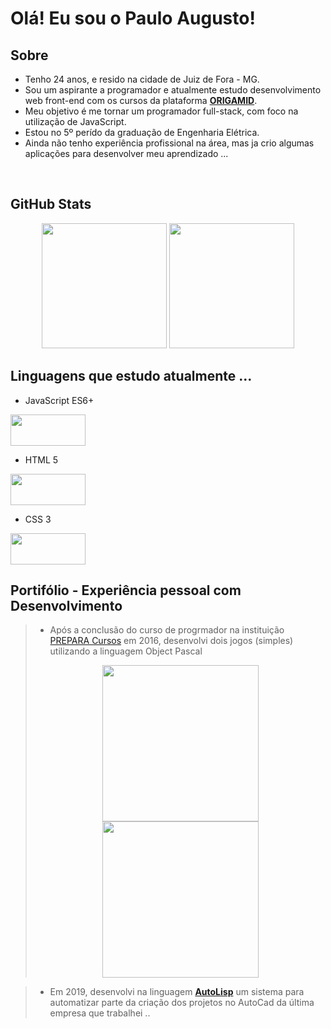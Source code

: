 # Olá! Eu sou o Paulo Augusto!

## Sobre
* Tenho 24 anos, e resido na cidade de Juiz de Fora - MG.
* Sou um aspirante a programador e atualmente estudo desenvolvimento web front-end com os cursos da plataforma [**ORIGAMID**](https://www.origamid.com/).
* Meu objetivo é me tornar um programador full-stack, com foco na utilização de JavaScript.
* Estou no 5º perído da graduação de Engenharia Elétrica.
* Ainda não tenho experiência profissional na área, mas ja crio algumas aplicações para desenvolver meu aprendizado ...
<br>

## GitHub Stats

<div align="center">
  <img height="200px" src="https://github-readme-stats.vercel.app/api?username=pauloaugustojf&show_icons=true&theme=github_dark"/>
	<img height="200px" src="https://github-readme-stats.vercel.app/api/top-langs/?username=pauloaugustojf&show_icons=true&theme=github_dark"/>
</div>

## Linguagens que estudo atualmente ...

* JavaScript ES6+
<img height="50px" width="120px" src="https://cdn.jsdelivr.net/gh/devicons/devicon/icons/javascript/javascript-plain.svg" />

* HTML 5
<img height="50px" width="120px" src="https://cdn.jsdelivr.net/gh/devicons/devicon/icons/html5/html5-plain.svg" />

* CSS 3
<img height="50px" width="120px" src="https://cdn.jsdelivr.net/gh/devicons/devicon/icons/css3/css3-plain.svg" />
<br>

## Portifólio - Experiência pessoal com Desenvolvimento
> * Após a conclusão do curso de progrmador na instituição [PREPARA Cursos](https://www.prepara.com.br/) em 2016, desenvolvi dois jogos (simples) utilizando a linguagem Object Pascal
> <div align="center">
>		<img height="250px" src="https://i.ibb.co/93NqLTs/print-jogo1.jpg"/>
>		<img height="250px" src="https://i.ibb.co/FzW3kHy/print-jogo2.jpg"/>
>	</div>

> * Em 2019, desenvolvi na linguagem [**AutoLisp**](https://pt.wikipedia.org/wiki/AutoLISP) um sistema para automatizar parte da criação dos projetos no AutoCad da última empresa que trabalhei ..
